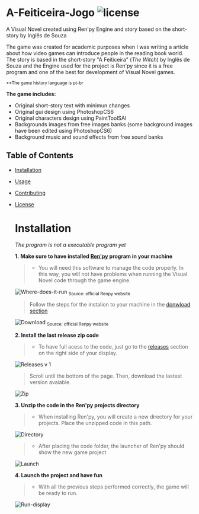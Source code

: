 # A-Feiticeira-Jogo   ![license](https://badgen.net/static/license/MIT/blue) 
A Visual Novel created using Ren'py Engine and story based on the short-story by Inglês de Souza

The game was created for academic purposes when I was writing a article about how video games can introduce people in the reading book world. The story is based in the short-story "A Feiticeira" (_The Witch_) by Inglês de Souza and the Engine used for the project is Ren'py since it is a free program and one of the best for development of Visual Novel games.

<sub> **The game history language is pt-br</sub>

**The game includes:**

- Original short-story text with minimun changes
- Original gui design using PhotoshopCS6
- Original characters design using PaintToolSAI
- Backgrounds images from free images banks (some background images have been edited using PhotoshopCS6)
- Background music and sound effects from free sound banks

## Table of Contents
- [Installation](#installation)
- [Usage](#usage)
- [Contributing](#contributing)
- [License](#license)

  # Installation

  *The program is not a executable program yet*
  
  **1.** **Make sure to have installed [Ren'py](https://www.renpy.org/) program in your machine**
  
  > - You will need this software to manage the code properly. In this way, you will not have problems when running the Visual Novel code through the 
  game engine.
  

  ![Where-does-it-run](https://github.com/user-attachments/assets/f8a1c3da-f75a-4440-a35b-7070954b8017)
  <sub>Source: official Renpy website</sub>

  > Follow the steps for the instalion to your machine in the [donwload section](https://www.renpy.org/latest.html)

  ![Download](https://github.com/user-attachments/assets/7465b4df-5fb8-4bc2-8c8e-37aa893dc016)
  <sub>Source: official Renpy website</sub>




  **2. Install the last release zip code**
  

  > - To have full acess to the code, just go to the [releases](https://github.com/barbarangelin/A-Feiticeira-Jogo/releases) section on the  right side of your display.


  ![Releases v 1](https://github.com/user-attachments/assets/7ae36c7f-9be8-4703-867a-f657afe6490d)
  
  > Scroll until the bottom of the page. Then, download the lastest version avaiable.
  
  
   ![Zip](https://github.com/user-attachments/assets/550af000-89d7-4873-b6b6-bc7a02af5e06)


  **3. Unzip the code in the Ren'py projects directory**

  > - When installing Ren'py, you will create a new directory for your projects. Place the unzipped code in this path.

  ![Directory](https://github.com/user-attachments/assets/db3da5d7-8a51-49e2-905c-1a6676ed5073)

  > - After placing the code folder, the launcher of Ren'py should show the new game project

  ![Launch](https://github.com/user-attachments/assets/9c668b6a-1393-4c46-8620-0e134bd7fb6b)

  **4. Launch the project and have fun**
  > - With all the previous steps performed correctly, the game will be ready to run.
  
  ![Run-display](https://github.com/user-attachments/assets/53929c6c-92a5-4db4-9512-6c578d6e663b)









